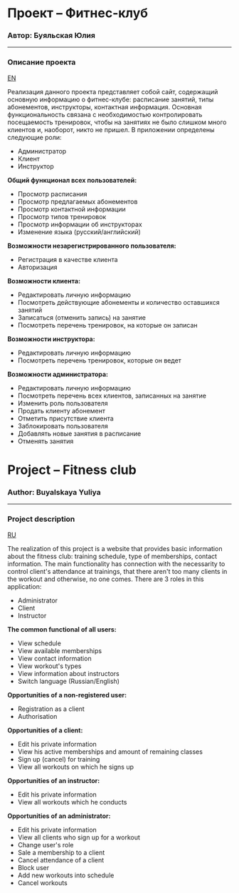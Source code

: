 # **Проект – Фитнес-клуб**<a name="russian"/>
### Автор: Буяльская Юлия
---
### Описание проекта
[EN](#english)

 Реализация данного проекта представляет собой сайт, содержащий основную информацию о фитнес-клубе: расписание занятий, типы абонементов, инструкторы, контактная информация. Основная функциональность связана с необходимостью контролировать посещаемость тренировок, чтобы на занятиях не было слишком много клиентов и, наоборот, никто не пришел.
  В приложении определены следующие роли: 
  * Администратор
  * Клиент
  * Инструктор 

**Общий функционал всех пользователей:**
*	Просмотр расписания
*	Просмотр предлагаемых абонементов
*	Просмотр контактной информации
*	Просмотр типов тренировок
*	Просмотр информации об инструкторах
*	Изменение языка (русский/английский)

**Возможности незарегистрированного пользователя:**
*	Регистрация в качестве клиента
*	Авторизация

**Возможности клиента:**
*	Редактировать личную информацию 
*	Посмотреть действующие абонементы и количество оставшихся занятий
*	Записаться (отменить запись) на занятие
*	Посмотреть перечень тренировок, на которые он записан

**Возможности инструктора:**
*	Редактировать личную информацию
*	Посмотреть перечень тренировок, которые он ведет

**Возможности администратора:**
*	Редактировать личную информацию
*	Посмотреть перечень всех клиентов, записанных на занятие
*	Изменить роль пользователя
*	Продать клиенту абонемент
*	Отметить присутствие клиента
* Заблокировать пользователя
*	Добавлять новые занятия в расписание
* Отменять занятия

# **Project – Fitness club** <a name="english"/>
### Author: Buyalskaya Yuliya
---
### Project description
[RU](#russian)

 The realization of this project is a website that provides basic information about the fitness club: training schedule, type of memberships, contact information. The main functionality has connection with the necessarity to control client's attendance at trainings, that there aren't too many clients in the workout and otherwise, no one comes. 
There are 3 roles in this application:
  * Administrator
  * Client
  * Instructor

**The common functional of all users:**
*	View schedule
*	View available memberships
*	View contact information
*	View workout's types
*	View information about instructors
*	Switch language (Russian/English)

**Opportunities of a non-registered user:**
*	Registration as a client
*	Authorisation

**Opportunities of a client:**
*	Edit his private information 
*	View his active memberships and amount of remaining classes
*	Sign up (cancel) for training
*	View all workouts on which he signs up

**Opportunities of an instructor:**
*	Edit his private information
*	View all workouts which he conducts

**Opportunities of an administrator:**
*	Edit his private information
*	View all clients who sign up for a workout
*	Change user's role
*	Sale a membership to a client
*	Cancel attendance of a client
* Block user
*	Add new workouts into schedule
* Cancel workouts
